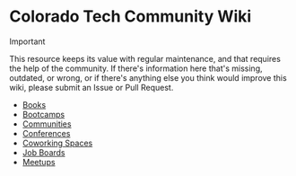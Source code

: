 # Colorado Tech Community Wiki

> [!IMPORTANT]  
> This resource keeps its value with regular maintenance, and that requires the help of the community. If there's information here that's missing, outdated, or wrong, or if there's anything else you think would improve this wiki, please submit an Issue or Pull Request.

- [Books](books.md)
- [Bootcamps](bootcamps.md)
- [Communities](communities.md)
- [Conferences](conferences.md)
- [Coworking Spaces](coworking-spaces.md)
- [Job Boards](job-boards.md)
- [Meetups](meetups.md)
